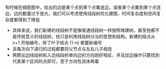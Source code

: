 有时候在稠密图中，给出的边是某个点到某个点集连边，或者某个点集到某个点连边，边的数量过于庞大，我们可以考虑使用线段树优化建图，时间复杂度和空间复杂度都得到了降低
- 具体来说，我们新建的线段树不是像普通线段树一样按照堆建树，甚至他都不是传统意义的线段树，他只是利用线段树分治的思想和结构，新建的结点从 n+1 开始编号，除了叶子结点 (1-n) 都要新编号
- 且每次向下递归的过程都要将父节点与左右儿子相连
- 两颗出边线段树和入边线段树单向边的方向刚好相反，并且加边操作只要找到代表某个区间的点即可，至于方向性具体再看
